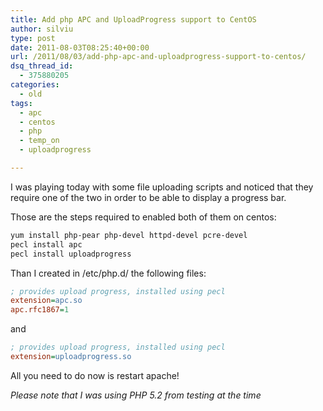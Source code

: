 ```yaml
---
title: Add php APC and UploadProgress support to CentOS
author: silviu
type: post
date: 2011-08-03T08:25:40+00:00
url: /2011/08/03/add-php-apc-and-uploadprogress-support-to-centos/
dsq_thread_id:
  - 375880205
categories:
  - old
tags:
  - apc
  - centos
  - php
  - temp_on
  - uploadprogress

---
```

I was playing today with some file uploading scripts and noticed that they require one of the two in order to be able to display a progress bar.

Those are the steps required to enabled both of them on centos:

```bash
yum install php-pear php-devel httpd-devel pcre-devel
pecl install apc
pecl install uploadprogress
```

Than I created in /etc/php.d/ the following files:

```ini
; provides upload progress, installed using pecl
extension=apc.so
apc.rfc1867=1
```

and

```ini
; provides upload progress, installed using pecl
extension=uploadprogress.so
```

All you need to do now is restart apache!

_Please note that I was using PHP 5.2 from testing at the time_
